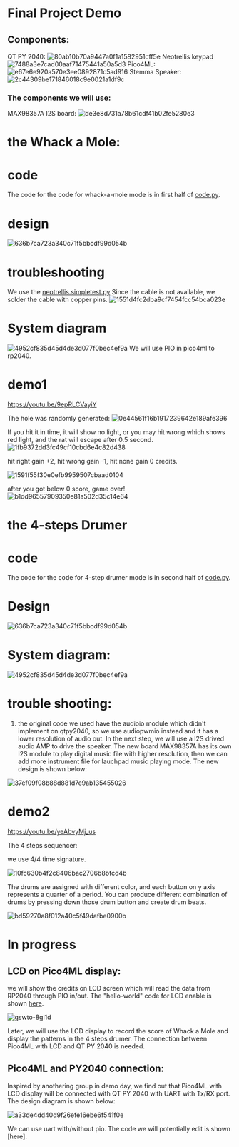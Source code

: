 # Final Project Demo

## Components:
QT PY 2040:
![80ab10b70a9447a0f1a1582951cff5e](https://user-images.githubusercontent.com/114200453/205554661-9bcd5967-a685-4f00-b26a-81e221a2b419.jpg)
Neotrellis keypad
![7488a3e7cad00aaf71475441a50a5d3](https://user-images.githubusercontent.com/114200453/205554711-53b2792c-b613-4fd8-928a-2f4bef98ae39.jpg)
Pico4ML:
![e67e6e920a570e3ee0892871c5ad916](https://user-images.githubusercontent.com/114200453/205554769-cc1fe12c-257b-42be-95f1-6ad6bd800a8f.jpg)
Stemma Speaker:
![2c44309be171846018c9e0021a1df9c](https://user-images.githubusercontent.com/114200453/205554787-44aea21a-ab14-4ae4-9037-837f4ea5dcaf.jpg)

### The components we will use:
MAX98357A I2S board:
![de3e8d731a78b61cdf41b02fe5280e3](https://user-images.githubusercontent.com/114200453/205554886-be96f45e-865e-47d1-92a9-9d0fca34395f.png)

# the Whack a Mole:

# code

The code for the code for whack-a-mole mode is in first half of [code.py](https://github.com/MaxMa6150/finalproject.demo/blob/main/code.py).

# design

![636b7ca723a340c71f5bbcdf99d054b](https://user-images.githubusercontent.com/114200453/205553588-4998bc56-a30c-4892-9ede-2b20ec399142.jpg)


# troubleshooting

We use the  [neotrellis.simpletest.py](https://github.com/adafruit/Adafruit_CircuitPython_NeoTrellis/blob/main/examples/neotrellis_simpletest.py) 
Since the cable is not available, we solder the cable with copper pins. 
![1551d4fc2dba9cf7454fcc54bca023e](https://user-images.githubusercontent.com/113209201/205519974-c958b217-2fb5-4a26-ac36-9b393b230299.jpg)

# System diagram

![4952cf835d45d4de3d077f0bec4ef9a](https://user-images.githubusercontent.com/113209201/205527555-4c39911b-fb37-4d23-89e1-d4f304852c9b.jpg)
We will use PIO in pico4ml to rp2040. 

# demo1

https://youtu.be/9epRLCVayiY

The hole was randomly generated:
![0e44561f16b1917239642e189afe396](https://user-images.githubusercontent.com/113209201/205417980-ccd6b806-9c1c-4ca9-b883-0b86a4d445ff.jpg)

If you hit it in time, it will show no light, or you may hit wrong which shows red light, and the rat will escape after 0.5 second. 
![1fb9372dd3fc49cf10cbd6e4c82d438](https://user-images.githubusercontent.com/113209201/205418051-4dfb38aa-c2ff-424c-bb64-eb0b75730781.jpg)

hit right gain +2, hit wrong gain -1, hit none gain 0 credits. 

![1591f55f30e0efb9959507cbaad0104](https://user-images.githubusercontent.com/113209201/205418071-c22ed010-0436-4fa4-b551-a5c84b25396e.png)

after you got below 0 score, game over!
![b1dd96557909350e81a502d35c14e64](https://user-images.githubusercontent.com/113209201/205418063-43d84f5d-1f88-475b-adac-9487aaf1e8e9.jpg)

# the 4-steps Drumer 

# code

The code for the code for 4-step drumer mode is in second half of [code.py](https://github.com/MaxMa6150/finalproject.demo/blob/main/code.py).

# Design

![636b7ca723a340c71f5bbcdf99d054b](https://user-images.githubusercontent.com/114200453/205553680-971f081e-1312-4f0b-a658-c0102464a50a.jpg)


# System diagram:

![4952cf835d45d4de3d077f0bec4ef9a](https://user-images.githubusercontent.com/113209201/205527600-5bcd38d2-2480-4058-9eba-8b182687626f.jpg)

# trouble shooting:

1. the original code we used have the audioio module which didn't implement on qtpy2040, so we use audiopwmio instead and it has a lower resolution of audio out. In the next step, we will use a I2S drived audio AMP to drive the speaker. The new board MAX98357A has its own I2S module to play digital music file with higher resolution, then we can add more instrument file for lauchpad music playing mode. The new design is shown below:

![37ef09f08b88d881d7e9ab135455026](https://user-images.githubusercontent.com/114200453/205553995-0a5854b5-1a4b-4630-9eff-6a9f49ceb76e.jpg)


# demo2

https://youtu.be/yeAbvyMj_us

The 4 steps sequencer:

we use 4/4 time signature. 

![10fc630b4f2c8406bac2706b8bfcd4b](https://user-images.githubusercontent.com/113209201/205418094-1c88b3c4-5eb0-494a-baac-6569413cd4b1.jpg)

The drums are assigned with different color, and each button on y axis represents a quarter of a period. You can produce different combination of drums by pressing down those drum button and create drum beats.

![bd59270a8f012a40c5f49dafbe0900b](https://user-images.githubusercontent.com/113209201/205418163-4cc14d23-2ab0-4c8f-b9df-3c60070a3c02.jpg)

# In progress
## LCD on Pico4ML display:

we will show the credits on LCD screen which will read the data from RP2040 through PIO in/out. The "hello-world" code for LCD enable is shown [here](https://github.com/MaxMa6150/finalproject.demo/blob/main/hello_LCD.c). 

![gswto-8gi1d](https://user-images.githubusercontent.com/113209201/205536461-e9dffa7d-6352-4bbb-873e-25df8729c929.gif)

Later, we will use the LCD display to record the score of Whack a Mole and display the patterns in the 4 steps drumer. The connection between Pico4ML with LCD and QT PY 2040 is needed.

## Pico4ML and PY2040 connection:

Inspired by anothering group in demo day, we find out that Pico4ML with LCD display will be connected with QT PY 2040 with UART with Tx/RX port. The design diagram is shown below:

![a33de4dd40d9f26efe16ebe6f541f0e](https://user-images.githubusercontent.com/114200453/205554246-17c9fd91-0dd5-495f-bbae-505ebc2ae730.jpg)

We can use uart with/without pio. The code we will potentially edit is shown [here].

